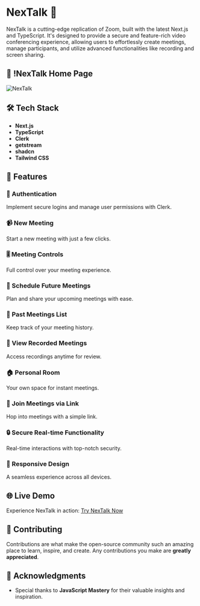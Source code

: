 # NexTalk 🎥

NexTalk is a cutting-edge replication of Zoom, built with the latest Next.js and TypeScript. It's designed to provide a secure and feature-rich video conferencing experience, allowing users to effortlessly create meetings, manage participants, and utilize advanced functionalities like recording and screen sharing.


## 📸 !NexTalk Home Page
![NexTalk](https://github.com/Ankitmohanty2/NexTalk/assets/117025304/77a50cb2-a9b9-4996-a5a3-e82b11bd51f2.png)

## 🛠️ Tech Stack

- **Next.js**
- **TypeScript**
- **Clerk**
- **getstream**
- **shadcn**
- **Tailwind CSS**

## 🔋 Features

### 👤 Authentication

Implement secure logins and manage user permissions with Clerk.

### 📹 New Meeting

Start a new meeting with just a few clicks.

### 🎚️ Meeting Controls

Full control over your meeting experience.

### 📅 Schedule Future Meetings

Plan and share your upcoming meetings with ease.

### 📂 Past Meetings List

Keep track of your meeting history.

### 🎥 View Recorded Meetings

Access recordings anytime for review.

### 🏠 Personal Room

Your own space for instant meetings.

### 🔗 Join Meetings via Link

Hop into meetings with a simple link.

### 🔒 Secure Real-time Functionality

Real-time interactions with top-notch security.

### 📱 Responsive Design

A seamless experience across all devices.

## 🌐 Live Demo

Experience NexTalk in action: [Try NexTalk Now](https://nex-talk-five.vercel.app/)

## 🤝 Contributing

Contributions are what make the open-source community such an amazing place to learn, inspire, and create. Any contributions you make are **greatly appreciated**.

## 🙏 Acknowledgments

- Special thanks to **JavaScript Mastery** for their valuable insights and inspiration.

